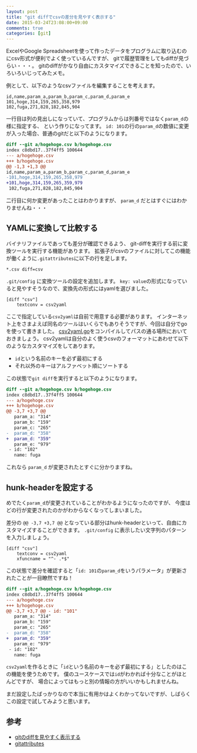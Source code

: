 ```yaml
---
layout: post
title: "git diffでcsvの差分を見やすく表示する"
date: 2015-03-24T23:08:00+09:00
comments: true
categories: [git]
---
```


ExcelやGoogle Spreadsheetを使って作ったデータをプログラムに取り込むのにcsv形式が便利でよく使っているんですが、
gitで履歴管理をしてもdiffが見づらい・・・。
gitのdiffがかなり自由にカスタマイズできることを知ったので、いろいろいじってみたメモ。

<!-- More -->

例として、以下のようなcsvファイルを編集することを考えます。

``` plain hogehoge.csv
id,name,param_a,param_b,param_c,param_d,param_e
101,hoge,314,159,265,358,979
102,fuga,271,828,182,845,904
```

一行目は列の見出しになっていて、プログラムからは列番号ではなく`param_d`の様に指定する、
という作りになってます。
`id: 101`の行の`param_d`の数値に変更が入った場合、普通のgitだと以下のようになります。

``` diff git-diff
diff --git a/hogehoge.csv b/hogehoge.csv
index c8dbd17..37f4ff5 100644
--- a/hogehoge.csv
+++ b/hogehoge.csv
@@ -1,3 +1,3 @@
id,name,param_a,param_b,param_c,param_d,param_e
-101,hoge,314,159,265,358,979
+101,hoge,314,159,265,359,979
 102,fuga,271,828,182,845,904
```

二行目に何か変更があったことはわかりますが、
`param_d` だとはすぐにはわかりませんね・・・


## YAMLに変換して比較する

バイナリファイルであっても差分が確認できるよう、
git-diffを実行する前に変換ツールを実行する機能があります。
拡張子がcsvのファイルに対してこの機能が働くように`.gitattributes`に以下の行を足します。

``` plain .gitattributes
*.csv diff=csv
```

`.git/config` に変換ツールの設定を追加します。
`key: value`の形式になっていると見やすそうなので、変換先の形式にはyamlを選びました。

``` plain .git/config
[diff "csv"]
    textconv = csv2yaml
```

ここで指定している`csv2yaml`は自前で用意する必要があります。
インターネット上をさまよえば同名のツールはいくらでもありそうですが、今回は自分でgoを使って書きました。
[csv2yaml.go](https://gist.github.com/shogo82148/8f19cb771dc6f91308a7)をコンパイルしてパスの通る場所においておきましょう。
csv2yamlは自分のよく使うcsvのフォーマットにあわせて以下のようなカスタマイズをしてあります。

- `id`という名前のキーを必ず最初にする
- それ以外のキーはアルファベット順にソートする

この状態で`git diff`を実行すると以下のようになります。

``` diff git-diff
diff --git a/hogehoge.csv b/hogehoge.csv
index c8dbd17..37f4ff5 100644
--- a/hogehoge.csv
+++ b/hogehoge.csv
@@ -3,7 +3,7 @@
   param_a: "314"
   param_b: "159"
   param_c: "265"
-  param_d: "358"
+  param_d: "359"
   param_e: "979"
 - id: "102"
   name: fuga
```

これなら `param_d` が変更されたとすぐに分かりますね。

## hunk-headerを設定する

めでたく`param_d`が変更されていることがわかるようになったのですが、
今度はどの行が変更されたのかがわからなくなってしまいました。

差分の `@@ -3,7 +3,7 @@` となっている部分はhunk-headerといって、自由にカスタマイズすることができます。
`.git/config` に表示したい文字列のパターンを入力しましょう。

``` plain .git/config
[diff "csv"]
    textconv = csv2yaml
    xfuncname = "^- .*$"
```

この状態で差分を確認すると「`id: 101`の`param_d`をいうパラメータ」が更新されたことが一目瞭然ですね！

``` diff git-diff
diff --git a/hogehoge.csv b/hogehoge.csv
index c8dbd17..37f4ff5 100644
--- a/hogehoge.csv
+++ b/hogehoge.csv
@@ -3,7 +3,7 @@ - id: "101"
   param_a: "314"
   param_b: "159"
   param_c: "265"
-  param_d: "358"
+  param_d: "359"
   param_e: "979"
 - id: "102"
   name: fuga
```

`csv2yaml`を作るときに「`id`という名前のキーを必ず最初にする」としたのはこの機能を使うためです。
僕のユースケースでは`id`がわかれば十分なことがほとんどですが、
場合によってはもっと別の情報の方がいいかもしれませんね。

まだ設定したばっかりなので本当に有用かはよくわかってないですが、しばらくこの設定で試してみようと思います。

## 参考

- [gitのdiffを見やすく表示する](http://qiita.com/YasuOza/items/c472f803dab51b7d4f51)
- [gitattributes](http://git-scm.com/docs/gitattributes)
